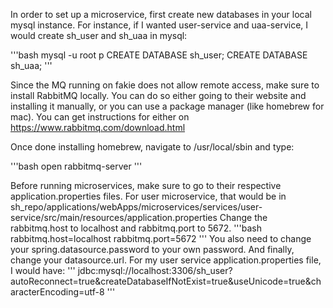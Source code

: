 In order to set up a microservice, first create new databases in your local mysql instance.
For instance, if I wanted user-service and uaa-service, I would create sh_user and sh_uaa in mysql:

'''bash
mysql -u root p
CREATE DATABASE sh_user;
CREATE DATABASE sh_uaa;
'''

Since the MQ running on fakie does not allow remote access, make sure to install RabbitMQ locally.
You can do so either going to their website and installing it manually, or you can use a package manager (like homebrew for mac).
You can get instructions for either on https://www.rabbitmq.com/download.html

Once done installing homebrew, navigate to /usr/local/sbin and type:

'''bash
open rabbitmq-server
'''

Before running microservices, make sure to go to their respective application.properties files.
For user microservice, that would be in sh_repo/applications/webApps/microservices/services/user-service/src/main/resources/application.properties
Change the rabbitmq.host to localhost and rabbitmq.port to 5672.
'''bash
rabbitmq.host=localhost
rabbitmq.port=5672
'''
You also need to change your spring.datasource.password to your own password.
And finally, change your datasource.url. For my user service application.properties file, I would have:
'''
jdbc:mysql://localhost:3306/sh_user?autoReconnect=true&amp;createDatabaseIfNotExist=true&amp;useUnicode=true&amp;characterEncoding=utf-8
'''
